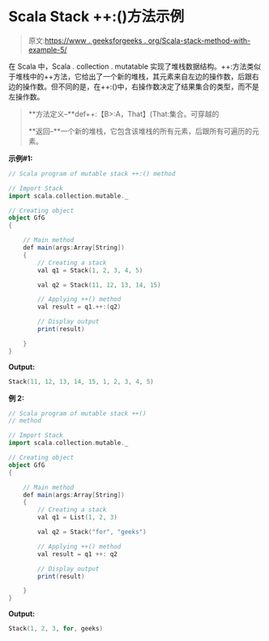 # Scala Stack ++:()方法示例

> 原文:[https://www . geeksforgeeks . org/Scala-stack-method-with-example-5/](https://www.geeksforgeeks.org/scala-stack-method-with-example-5/)

在 Scala 中，Scala . collection . mutatable 实现了堆栈数据结构。++:方法类似于堆栈中的++方法，它给出了一个新的堆栈，其元素来自左边的操作数，后跟右边的操作数。但不同的是，在++:()中，右操作数决定了结果集合的类型，而不是左操作数。

> **方法定义–**def++:【B>:A，That】(That:集合。可穿越的
> 
> **返回–**一个新的堆栈，它包含该堆栈的所有元素，后跟所有可遍历的元素。

**示例#1:**

```scala
// Scala program of mutable stack ++:() method 

// Import Stack 
import scala.collection.mutable._

// Creating object 
object GfG 
{ 

    // Main method 
    def main(args:Array[String]) 
    { 
        // Creating a stack 
        val q1 = Stack(1, 2, 3, 4, 5) 

        val q2 = Stack(11, 12, 13, 14, 15) 

        // Applying ++() method 
        val result = q1.++:(q2) 

        // Display output 
        print(result) 

    } 
} 
```

**Output:**

```scala
Stack(11, 12, 13, 14, 15, 1, 2, 3, 4, 5)

```

**例 2:**

```scala
// Scala program of mutable stack ++() 
// method 

// Import Stack 
import scala.collection.mutable._

// Creating object 
object GfG 
{ 

    // Main method 
    def main(args:Array[String]) 
    { 
        // Creating a stack 
        val q1 = List(1, 2, 3)

        val q2 = Stack("for", "geeks") 

        // Applying ++() method 
        val result = q1 ++: q2

        // Display output 
        print(result) 

    } 
} 
```

**Output:**

```scala
Stack(1, 2, 3, for, geeks)

```